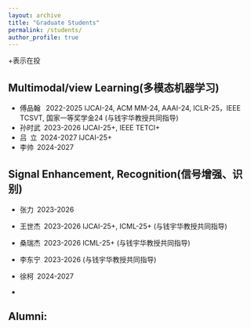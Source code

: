 ```yaml
---
layout: archive
title: "Graduate Students"
permalink: /students/
author_profile: true
---
```


+表示在投

Multimodal/view Learning(多模态机器学习)
------
* 傅品翰 &#8194;2022-2025 IJCAI-24, ACM MM-24, AAAI-24, ICLR-25，IEEE TCSVT, 国家一等奖学金24  (与钱宇华教授共同指导)
* 孙时武&#8194;2023-2026 IJCAI-25+, IEEE TETCI+
* 吕&#8194;立&#8194;2024-2027 IJCAI-25+
* 李帅&#8194;2024-2027


Signal Enhancement, Recognition(信号增强、识别)
------
* 张力&#8194;2023-2026
* 王世杰&#8194;2023-2026 IJCAI-25+, ICML-25+ (与钱宇华教授共同指导)
* 桑瑞杰&#8194;2023-2026 ICML-25+ (与钱宇华教授共同指导)
* 李东宁&#8194;2023-2026 (与钱宇华教授共同指导)
* 徐柯&#8194;2024-2027


* 
Alumni:
------

  <!--
&#160; 空一格
&#8194; 空两格
&#8195; 空四格
注意：不要漏掉分号
-->
